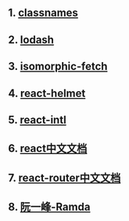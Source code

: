 ## 1. [classnames](https://github.com/JedWatson/classnames)<br />
## 2. [lodash](https://github.com/lodash/lodash)<br />
## 3. [isomorphic-fetch](https://github.com/matthew-andrews/isomorphic-fetch)<br />
## 4. [react-helmet](https://github.com/nfl/react-helmet)<br />
## 5. [react-intl](https://github.com/yahoo/react-intl)<br />
## 6. [react中文文档](https://react.docschina.org/)<br />
## 7. [react-router中文文档](http://react-guide.github.io/react-router-cn/)<br />
## 8. [阮一峰-Ramda](http://www.ruanyifeng.com/blog/2017/03/ramda.html)<br />
